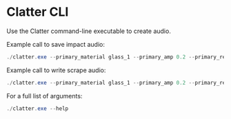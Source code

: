 # Clatter CLI

Use the Clatter command-line executable to create audio.

Example call to save impact audio:

```powershell
./clatter.exe --primary_material glass_1 --primary_amp 0.2 --primary_resonance 0.2 --primary_mass 1 --secondary_material stone_4 --secondary_amp 0.5 --secondary_resonance 0.1 --secondary_mass 100 --speed 1 --type impact --path out.wav
```

Example call to write scrape audio:

```powershell
./clatter.exe --primary_material glass_1 --primary_amp 0.2 --primary_resonance 0.2 --primary_mass 1 --secondary_material stone_4 --secondary_amp 0.5 --secondary_resonance 0.1 --secondary_mass 100 --speed 1 --type scrape --scrape_material ceramic --duration 3 --path out.wav
```

For a full list of arguments:

```powershell
./clatter.exe --help
```
